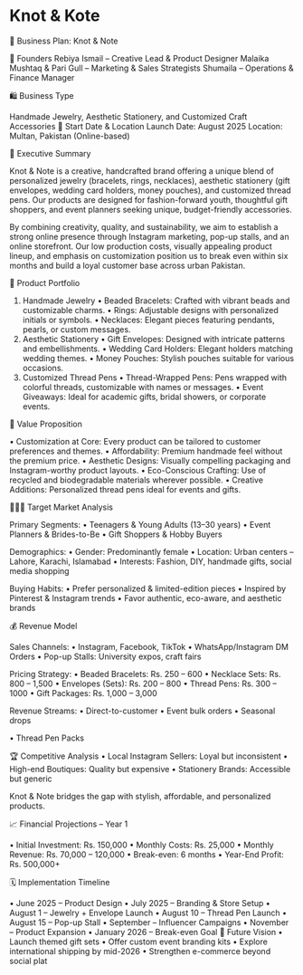 # Knot & Kote
📘 Business Plan: Knot & Note

🧵 Founders
Rebiya Ismail – Creative Lead & Product Designer
Malaika Mushtaq & Pari Gull – Marketing & Sales Strategists
Shumaila – Operations & Finance Manager

🛍️ Business Type

Handmade Jewelry, Aesthetic Stationery, and Customized Craft Accessories
📍 Start Date & Location
Launch Date: August 2025
Location: Multan, Pakistan (Online-based)

🌟 Executive Summary

Knot & Note is a creative, handcrafted brand offering a unique blend of personalized jewelry (bracelets, rings, necklaces), aesthetic stationery (gift envelopes, wedding card holders, money pouches), and customized thread pens. Our products are designed for fashion-forward youth, thoughtful gift shoppers, and event planners seeking unique, budget-friendly accessories.

By combining creativity, quality, and sustainability, we aim to establish a strong online presence through Instagram marketing, pop-up stalls, and an online storefront. Our low production costs, visually appealing product lineup, and emphasis on customization position us to break even within six months and build a loyal customer base across urban Pakistan.

🎁 Product Portfolio

1. Handmade Jewelry
• Beaded Bracelets: Crafted with vibrant beads and customizable charms.
• Rings: Adjustable designs with personalized initials or symbols.
• Necklaces: Elegant pieces featuring pendants, pearls, or custom messages.
2. Aesthetic Stationery
• Gift Envelopes: Designed with intricate patterns and embellishments.
• Wedding Card Holders: Elegant holders matching wedding themes.
• Money Pouches: Stylish pouches suitable for various occasions.
3. Customized Thread Pens
• Thread-Wrapped Pens: Pens wrapped with colorful threads, customizable with names or messages.
• Event Giveaways: Ideal for academic gifts, bridal showers, or corporate events.

🎯 Value Proposition

• Customization at Core: Every product can be tailored to customer preferences and themes.
• Affordability: Premium handmade feel without the premium price.
• Aesthetic Designs: Visually compelling packaging and Instagram-worthy product layouts.
• Eco-Conscious Crafting: Use of recycled and biodegradable materials wherever possible.
• Creative Additions: Personalized thread pens ideal for events and gifts.

🧑‍🤝‍🧑 Target Market Analysis

Primary Segments:
• Teenagers & Young Adults (13–30 years)
• Event Planners & Brides-to-Be
• Gift Shoppers & Hobby Buyers

Demographics:
• Gender: Predominantly female
• Location: Urban centers – Lahore, Karachi, Islamabad
• Interests: Fashion, DIY, handmade gifts, social media shopping

Buying Habits:
• Prefer personalized & limited-edition pieces
• Inspired by Pinterest & Instagram trends
• Favor authentic, eco-aware, and aesthetic brands

💰 Revenue Model

Sales Channels:
• Instagram, Facebook, TikTok
• WhatsApp/Instagram DM Orders
• Pop-up Stalls: University expos, craft fairs

Pricing Strategy:
• Beaded Bracelets: Rs. 250 – 600
• Necklace Sets: Rs. 800 – 1,500
• Envelopes (Sets): Rs. 200 – 800
• Thread Pens: Rs. 300 – 1000
• Gift Packages: Rs. 1,000 – 3,000

Revenue Streams:
• Direct-to-customer
• Event bulk orders
• Seasonal drops

• Thread Pen Packs

🏆 Competitive Analysis
• Local Instagram Sellers: Loyal but inconsistent
• High-end Boutiques: Quality but expensive
• Stationery Brands: Accessible but generic

Knot & Note bridges the gap with stylish, affordable, and personalized products.

📈 Financial Projections – Year 1

• Initial Investment: Rs. 150,000
• Monthly Costs: Rs. 25,000
• Monthly Revenue: Rs. 70,000 – 120,000
• Break-even: 6 months
• Year-End Profit: Rs. 500,000+

🗓️ Implementation Timeline

• June 2025 – Product Design
• July 2025 – Branding & Store Setup
• August 1 – Jewelry + Envelope Launch
• August 10 – Thread Pen Launch
• August 15 – Pop-up Stall
• September – Influencer Campaigns
• November – Product Expansion
• January 2026 – Break-even Goal
🌈 Future Vision
• Launch themed gift sets
• Offer custom event branding kits
• Explore international shipping by mid-2026
• Strengthen e-commerce beyond social plat
